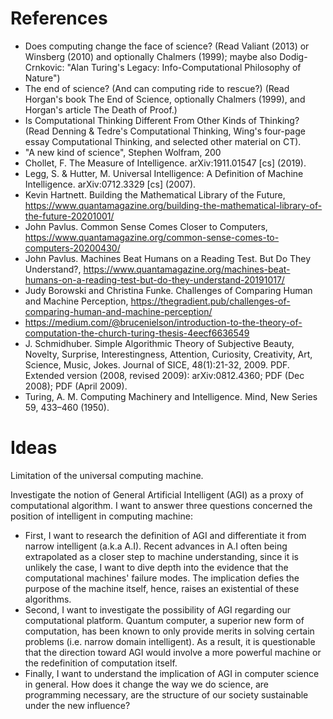 # References

* Does computing change the face of science? (Read Valiant (2013) or Winsberg (2010) and optionally Chalmers (1999); maybe also Dodig-Crnkovic: "Alan Turing's Legacy: Info-Computational Philosophy of Nature")
* The end of science? (And can computing ride to rescue?) (Read Horgan's book The End of Science, optionally Chalmers (1999), and Horgan's article The Death of Proof.)
* Is Computational Thinking Different From Other Kinds of Thinking?  (Read Denning & Tedre's Computational Thinking, Wing's four-page essay Computational Thinking, and selected other material on CT).
* "A new kind of science", Stephen Wolfram, 200
* Chollet, F. The Measure of Intelligence. arXiv:1911.01547 [cs] (2019).
* Legg, S. & Hutter, M. Universal Intelligence: A Definition of Machine Intelligence. arXiv:0712.3329 [cs] (2007).
* Kevin Hartnett. Building the Mathematical Library of the Future,  https://www.quantamagazine.org/building-the-mathematical-library-of-the-future-20201001/
* John Pavlus. Common Sense Comes Closer to Computers, https://www.quantamagazine.org/common-sense-comes-to-computers-20200430/
* John Pavlus. Machines Beat Humans on a Reading Test. But Do They Understand?, https://www.quantamagazine.org/machines-beat-humans-on-a-reading-test-but-do-they-understand-20191017/
* Judy Borowski and Christina Funke. Challenges of Comparing Human and Machine Perception, https://thegradient.pub/challenges-of-comparing-human-and-machine-perception/
* https://medium.com/@brucenielson/introduction-to-the-theory-of-computation-the-church-turing-thesis-4eecf6636549
* J. Schmidhuber. Simple Algorithmic Theory of Subjective Beauty, Novelty, Surprise, Interestingness, Attention, Curiosity, Creativity, Art, Science, Music, Jokes. Journal of SICE, 48(1):21-32, 2009. PDF.
Extended version (2008, revised 2009): arXiv:0812.4360; PDF (Dec 2008); PDF (April 2009).
* Turing, A. M. Computing Machinery and Intelligence. Mind, New Series 59, 433–460 (1950).


# Ideas

Limitation of the universal computing machine.

Investigate the notion of General Artificial Intelligent (AGI) as a proxy of computational algorithm. I want to answer three questions concerned the position of intelligent in computing machine:

* First, I want to research the definition of AGI and differentiate it from narrow intelligent (a.k.a A.I). Recent advances in A.I often being extrapolated as a closer step to machine understanding, since it is unlikely the case, I want to dive depth into the evidence that the computational machines' failure modes. The implication defies the purpose of the machine itself, hence, raises an existential of these algorithms.
* Second, I want to investigate the possibility of AGI regarding our computational platform. Quantum computer, a superior new form of computation, has been known to only provide merits in solving certain problems (i.e. narrow domain intelligent). As a result, it is questionable that the direction toward AGI would involve a more powerful machine or the redefinition of computation itself.
* Finally, I want to understand the implication of AGI in computer science in general. How does it change the way we do science, are programming necessary, are the structure of our society sustainable under the new influence?
